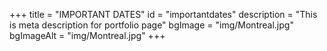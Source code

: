 +++
title = "IMPORTANT DATES"
id = "importantdates"
description = "This is meta description for portfolio page"
bgImage = "img/Montreal.jpg"
bgImageAlt = "img/Montreal.jpg"
+++
